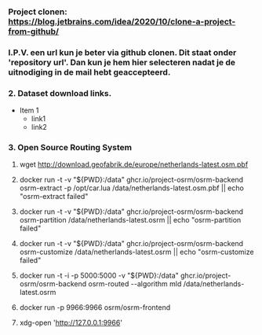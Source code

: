 ### Project clonen: https://blog.jetbrains.com/idea/2020/10/clone-a-project-from-github/
### I.P.V. een url kun je beter via github clonen. Dit staat onder 'repository url'. Dan kun je hem hier selecteren nadat je de uitnodiging in de mail hebt geaccepteerd.

### 2. Dataset download links.
* Item 1
   * link1
   * link2 


### 3. Open Source Routing System

1. wget http://download.geofabrik.de/europe/netherlands-latest.osm.pbf
2. docker run -t -v "${PWD}:/data" ghcr.io/project-osrm/osrm-backend osrm-extract -p /opt/car.lua /data/netherlands-latest.osm.pbf || echo "osrm-extract failed"


3. docker run -t -v "${PWD}:/data" ghcr.io/project-osrm/osrm-backend osrm-partition /data/netherlands-latest.osrm || echo "osrm-partition failed"
4. docker run -t -v "${PWD}:/data" ghcr.io/project-osrm/osrm-backend osrm-customize /data/netherlands-latest.osrm || echo "osrm-customize failed"


5. docker run -t -i -p 5000:5000 -v "${PWD}:/data" ghcr.io/project-osrm/osrm-backend osrm-routed --algorithm mld /data/netherlands-latest.osrm

6. docker run -p 9966:9966 osrm/osrm-frontend 
7. xdg-open 'http://127.0.0.1:9966'